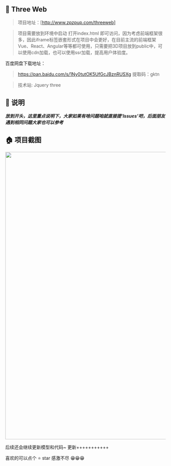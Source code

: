 ## 💌 Three Web

> 项目地址：[http://www.zpzpup.com/threeweb]

> 项目需要放到环境中启动 打开index.html 即可访问，因为考虑前端框架很多，因此iframe标签嵌套形式在项目中会更好，在目前主流的前端框架Vue、React、Angular等等都可使用，只需要把3D项目放到public中，可以使用cdn加载，也可以使用ssr加载，提高用户体验度。

百度网盘下载地址：

>https://pan.baidu.com/s/1Ny0tutOK5UfGcJBznRUSXg  提取码：gktn

> 技术站: Jquery three 

## 📢 说明

***放到开头，这里重点说明下，大家如果有啥问题咱就直接提‘Issues’吧，后面朋友遇到相同问题大家也可以参考***

## 🏠 项目截图

<p align="center">
  <img width="900" src="http://www.zpzpup.com/assets/image/dxxd.png">
</p>

后续还会继续更新模型和代码~ 更新+++++++++++


喜欢的可以点个 ⭐ star 感激不尽 😁😁😁






